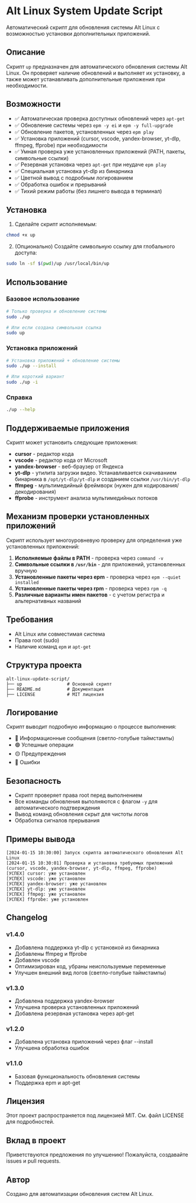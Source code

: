 # Alt Linux System Update Script

Автоматический скрипт для обновления системы Alt Linux с возможностью установки дополнительных приложений.

## Описание

Скрипт `up` предназначен для автоматического обновления системы Alt Linux. Он проверяет наличие обновлений и выполняет их установку, а также может устанавливать дополнительные приложения при необходимости.

## Возможности

- ✅ Автоматическая проверка доступных обновлений через `apt-get`
- ✅ Обновление системы через `epm -y ei` и `epm -y full-upgrade`
- ✅ Обновление пакетов, установленных через `epm play`
- ✅ Установка приложений (cursor, vscode, yandex-browser, yt-dlp, ffmpeg, ffprobe) при необходимости
- ✅ Умная проверка уже установленных приложений (PATH, пакеты, символьные ссылки)
- ✅ Резервная установка через `apt-get` при неудаче `epm play`
- ✅ Специальная установка yt-dlp из бинарника
- ✅ Цветной вывод с подробным логированием
- ✅ Обработка ошибок и прерываний
- ✅ Тихий режим работы (без лишнего вывода в терминал)

## Установка

1. Сделайте скрипт исполняемым:
```bash
chmod +x up
```

2. (Опционально) Создайте символьную ссылку для глобального доступа:
```bash
sudo ln -sf $(pwd)/up /usr/local/bin/up
```

## Использование

### Базовое использование
```bash
# Только проверка и обновление системы
sudo ./up

# Или если создана символьная ссылка
sudo up
```

### Установка приложений
```bash
# Установка приложений + обновление системы
sudo ./up --install

# Или короткий вариант
sudo ./up -i
```

### Справка
```bash
./up --help
```

## Поддерживаемые приложения

Скрипт может установить следующие приложения:
- **cursor** - редактор кода
- **vscode** - редактор кода от Microsoft
- **yandex-browser** - веб-браузер от Яндекса
- **yt-dlp** - утилита загрузки видео. Устанавливается скачиванием бинарника в `/opt/yt-dlp/yt-dlp` и созданием ссылки `/usr/bin/yt-dlp`
- **ffmpeg** - мультимедийный фреймворк (нужен для кодирования/декодирования)
- **ffprobe** - инструмент анализа мультимедийных потоков

## Механизм проверки установленных приложений

Скрипт использует многоуровневую проверку для определения уже установленных приложений:

1. **Исполняемые файлы в PATH** - проверка через `command -v`
2. **Символьные ссылки в `/usr/bin`** - для приложений, установленных вручную
3. **Установленные пакеты через epm** - проверка через `epm --quiet installed`
4. **Установленные пакеты через rpm** - проверка через `rpm -q`
5. **Различные варианты имен пакетов** - с учетом регистра и альтернативных названий

## Требования

- Alt Linux или совместимая система
- Права root (sudo)
- Наличие команд `epm` и `apt-get`

## Структура проекта

```
alt-linux-update-script/
├── up                 # Основной скрипт
├── README.md          # Документация
├── LICENSE            # MIT лицензия
```

## Логирование

Скрипт выводит подробную информацию о процессе выполнения:
- 🔵 Информационные сообщения (светло-голубые таймстампы)
- 🟢 Успешные операции
- 🟡 Предупреждения
- 🔴 Ошибки

## Безопасность

- Скрипт проверяет права root перед выполнением
- Все команды обновления выполняются с флагом `-y` для автоматического подтверждения
- Вывод команд обновления скрыт для чистоты логов
- Обработка сигналов прерывания

## Примеры вывода

```
[2024-01-15 10:30:00] Запуск скрипта автоматического обновления Alt Linux
[2024-01-15 10:30:01] Проверка и установка требуемых приложений (cursor, vscode, yandex-browser, yt-dlp, ffmpeg, ffprobe)
[УСПЕХ] cursor: уже установлен
[УСПЕХ] vscode: уже установлен
[УСПЕХ] yandex-browser: уже установлен
[УСПЕХ] yt-dlp: уже установлен
[УСПЕХ] ffmpeg: уже установлен
[УСПЕХ] ffprobe: уже установлен
```

## Changelog

### v1.4.0
- Добавлена поддержка yt-dlp с установкой из бинарника
- Добавлены ffmpeg и ffprobe
- Добавлен vscode
- Оптимизирован код, убраны неиспользуемые переменные
- Улучшен внешний вид логов (светло-голубые таймстампы)

### v1.3.0
- Добавлена поддержка yandex-browser
- Улучшена проверка установленных приложений
- Добавлена резервная установка через apt-get

### v1.2.0
- Добавлена установка приложений через флаг --install
- Улучшена обработка ошибок

### v1.1.0
- Базовая функциональность обновления системы
- Поддержка epm и apt-get

## Лицензия

Этот проект распространяется под лицензией MIT. См. файл LICENSE для подробностей.

## Вклад в проект

Приветствуются предложения по улучшению! Пожалуйста, создавайте issues и pull requests.

## Автор

Создано для автоматизации обновления систем Alt Linux.
